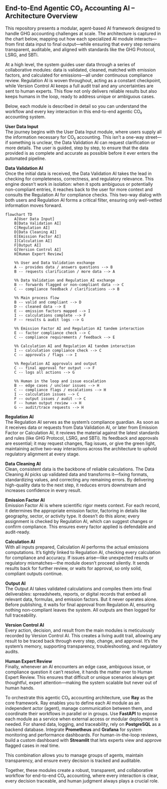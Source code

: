 ## End-to-End Agentic CO₂ Accounting AI – Architecture Overview

This repository presents a modular, agent-based AI framework designed to handle GHG accounting challenges at scale. The architecture is captured in the chart below, mapping out how each specialized AI module interacts—from first data input to final output—while ensuring that every step remains transparent, auditable, and aligned with standards like the GHG Protocol, LSRG, and SBTi.

At a high level, the system guides user data through a series of collaborative modules: data is validated, cleaned, matched with emission factors, and calculated for emissions—all under continuous compliance review. Regulation AI is woven throughout, acting as a constant checkpoint, while Version Control AI keeps a full audit trail and any uncertainties are sent to human experts. This flow not only delivers reliable results but also keeps humans in the loop, ready to address unique or ambiguous cases.  

Below, each module is described in detail so you can understand the workflow and every key interaction in this end-to-end agentic CO₂ accounting system.

**User Data Input**  
The journey begins with the User Data Input module, where users supply all the information necessary for CO₂ accounting. This isn’t a one-way street—if something is unclear, the Data Validation AI can request clarification or more details. The user is guided, step by step, to ensure that the data provided is as complete and accurate as possible before it ever enters the automated pipeline.

**Data Validation AI**  
Once the initial data is received, the Data Validation AI takes the lead in checking for completeness, correctness, and regulatory relevance. This engine doesn’t work in isolation: when it spots ambiguous or potentially non-compliant entries, it reaches back to the user for more context and consults the Regulation AI for compliance checks. This two-way dialog with both users and Regulation AI forms a critical filter, ensuring only well-vetted information moves forward.





```mermaid
flowchart TD
    A[User Data Input]
    B[Data Validation AI]
    C[Regulation AI]
    D[Data Cleaning AI]
    E[Emission Factor AI]
    I[Calculation AI]
    F[Output AI]
    G[Version Control AI]
    H[Human Expert Review]

    %% User and Data Validation exchange
    A -- provides data / answers questions --> B
    B -- requests clarification / more data --> A

    %% Data Validation and Regulation AI exchange
    B -- forwards flagged or non-compliant data --> C
    C -- compliance feedback / clarifications --> B

    %% Main process flow
    B -- valid and compliant --> D
    D -- cleaned data --> E
    E -- emission factors mapped --> I
    I -- calculations complete --> F
    F -- results & audit logs --> G

    %% Emission Factor AI and Regulation AI tandem interaction
    E -- factor compliance check --> C
    C -- compliance requirements / feedback --> E

    %% Calculation AI and Regulation AI tandem interaction
    I -- calculation compliance check --> C
    C -- approvals / flags --> I

    %% Regulation AI approvals and output
    C -- final approval for output --> F
    C -- logs all actions --> G

    %% Human in the loop and issue escalation
    B -- edge cases / unclear issues --> H
    C -- compliance flags / escalations --> H
    I -- calculation issues --> C
    F -- output issues / audit --> C
    F -- human output review --> H
    G -- audit/trace requests --> H
```


**Regulation AI**  
The Regulation AI serves as the system’s compliance guardian. As soon as it receives data or requests from Data Validation AI, or later from Emission Factor or Calculation AI, it reviews the material against the latest standards and rules (like GHG Protocol, LSRG, and SBTi). Its feedback and approvals are essential; it may request changes, flag issues, or give the green light, maintaining active two-way interactions across the architecture to uphold regulatory alignment at every stage.

**Data Cleaning AI**  
Clean, consistent data is the backbone of reliable calculations. The Data Cleaning AI picks up validated data and transforms it—fixing formats, standardizing values, and correcting any remaining errors. By delivering high-quality data to the next step, it reduces errors downstream and increases confidence in every result.

**Emission Factor AI**  
Emission Factor AI is where scientific rigor meets context. For each record, it determines the appropriate emission factor, factoring in details like geography, sector, or activity type. It doesn’t do this alone; every assignment is checked by Regulation AI, which can suggest changes or confirm compliance. This ensures every factor applied is defendable and audit-ready.

**Calculation AI**  
With all inputs prepared, Calculation AI performs the actual emissions computations. It’s tightly linked to Regulation AI, checking every calculation for compliance and accuracy. If issues arise—like unexpected results or regulatory mismatches—the module doesn’t proceed silently. It sends results back for further review, or waits for approval, so only solid, compliant outputs continue.

**Output AI**  
The Output AI takes validated calculations and compiles them into final deliverables: spreadsheets, reports, or digital records that embed all relevant data, formulas, and emission factors. But it never operates alone. Before publishing, it waits for final approval from Regulation AI, ensuring nothing non-compliant leaves the system. All outputs are then logged for full traceability.

**Version Control AI**  
Every action, decision, and result from the main modules is meticulously recorded by Version Control AI. This creates a living audit trail, allowing any result to be traced back through every step, change, and approval. It’s the system’s memory, supporting transparency, troubleshooting, and regulatory audits.

**Human Expert Review**  
Finally, whenever an AI encounters an edge case, ambiguous issue, or compliance question it can’t resolve, it hands the matter over to Human Expert Review. This ensures that difficult or unique scenarios always get thoughtful, expert attention—making the system scalable but never out of human hands.

To orchestrate this agentic CO₂ accounting architecture, use **Ray** as the core framework. Ray enables you to define each AI module as an independent actor (agent), manage communication between them, and coordinate their workflows in parallel or in groups. Use **FastAPI** to expose each module as a service when external access or modular deployment is needed. For shared data, logging, and traceability, rely on **PostgreSQL** as a backend database. Integrate **Prometheus** and **Grafana** for system monitoring and performance dashboards. For human-in-the-loop reviews, build a custom dashboard with **Streamlit** that lets experts view and approve flagged cases in real time.

This combination allows you to manage groups of agents, maintain transparency, and ensure every decision is tracked and auditable.


Together, these modules create a robust, transparent, and collaborative workflow for end-to-end CO₂ accounting, where every interaction is clear, every decision traceable, and human judgment always plays a crucial role.




